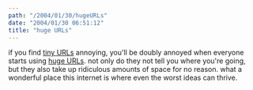 ```yaml
---
path: "/2004/01/30/hugeURLs" 
date: "2004/01/30 06:51:12" 
title: "huge URLs" 
---
```

if you find <a href="http://tinyurl.com/">tiny URLs</a> annoying, you'll be doubly annoyed when everyone starts using <a href="http://www.hugeurl.com/">huge URLs</a>. not only do they not tell you where you're going, but they also take up ridiculous amounts of space for no reason. what a wonderful place this internet is where even the worst ideas can thrive.